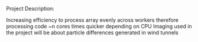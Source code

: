 Project Description:

Increasing efficiency to process array evenly across workers therefore processing code ~n cores times quicker depending on CPU
Imaging used in the project will be about particle differences generated in wind tunnels
